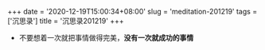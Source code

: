 +++
date = '2020-12-19T15:00:34+08:00'
slug = 'meditation-201219'
tags = ['沉思录']
title = '沉思录201219'
+++

- 不要想着一次就把事情做得完美，**没有一次就成功的事情**
